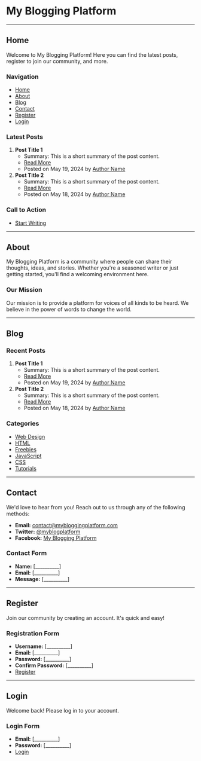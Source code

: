 # My Blogging Platform

---

## Home

Welcome to My Blogging Platform! Here you can find the latest posts, register to join our community, and more.

### Navigation
- [Home](#home)
- [About](#about)
- [Blog](#blog)
- [Contact](#contact)
- [Register](#register)
- [Login](#login)

### Latest Posts
1. **Post Title 1**
   - Summary: This is a short summary of the post content.
   - [Read More](#)
   - Posted on May 19, 2024 by [Author Name](#)
2. **Post Title 2**
   - Summary: This is a short summary of the post content.
   - [Read More](#)
   - Posted on May 18, 2024 by [Author Name](#)

### Call to Action
- [Start Writing](#new-post)

---

## About

My Blogging Platform is a community where people can share their thoughts, ideas, and stories. Whether you're a seasoned writer or just getting started, you'll find a welcoming environment here.

### Our Mission
Our mission is to provide a platform for voices of all kinds to be heard. We believe in the power of words to change the world.

---

## Blog

### Recent Posts
1. **Post Title 1**
   - Summary: This is a short summary of the post content.
   - [Read More](#)
   - Posted on May 19, 2024 by [Author Name](#)
2. **Post Title 2**
   - Summary: This is a short summary of the post content.
   - [Read More](#)
   - Posted on May 18, 2024 by [Author Name](#)

### Categories
- [Web Design](#)
- [HTML](#)
- [Freebies](#)
- [JavaScript](#)
- [CSS](#)
- [Tutorials](#)

---

## Contact

We'd love to hear from you! Reach out to us through any of the following methods:

- **Email:** [contact@mybloggingplatform.com](mailto:contact@mybloggingplatform.com)
- **Twitter:** [@myblogplatform](https://twitter.com/myblogplatform)
- **Facebook:** [My Blogging Platform](https://facebook.com/mybloggingplatform)

### Contact Form
- **Name:** [__________]
- **Email:** [__________]
- **Message:** [__________]

---

## Register

Join our community by creating an account. It's quick and easy!

### Registration Form
- **Username:** [__________]
- **Email:** [__________]
- **Password:** [__________]
- **Confirm Password:** [__________]
- [Register](#)

---

## Login

Welcome back! Please log in to your account.

### Login Form
- **Email:** [__________]
- **Password:** [__________]
- [Login](#)

